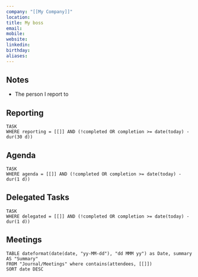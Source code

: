 ```yaml
---
company: "[[My Company]]"
location: 
title: My boss
email: 
mobile: 
website: 
linkedin: 
birthday: 
aliases: 
---
```

## Notes

- The person I report to


## Reporting

```dataview
TASK
WHERE reporting = [[]] AND (!completed OR completion >= date(today) - dur(30 d))
```

## Agenda

```dataview
TASK
WHERE agenda = [[]] AND (!completed OR completion >= date(today) - dur(1 d))
```


## Delegated Tasks

```dataview
TASK
WHERE delegated = [[]] AND (!completed OR completion >= date(today) - dur(1 d))

```

## Meetings

```dataview
TABLE dateformat(date(date, "yy-MM-dd"), "dd MMM yy") as Date, summary AS "Summary"
FROM "Journal/Meetings" where contains(attendees, [[]])
SORT date DESC
```